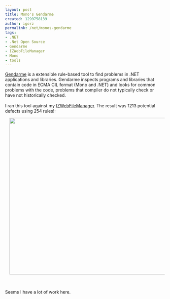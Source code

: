 ```yaml
---
layout: post
title: Mono's Gendarme
created: 1299758139
author: igorz
permalink: /net/monos-gendarme
tags:
- .NET
- .Net Open Source
- Gendarme
- IZWebFileManager
- Mono
- tools
---
```

<p><a href="http://www.mono-project.com/Gendarme">Gendarme</a> is a  extensible rule-based tool to find problems in .NET applications and  libraries. Gendarme inspects programs and libraries that contain code in  ECMA CIL format (Mono and .NET) and looks for common problems with the  code, problems that compiler do not typically check or have not  historically checked.<br />
<br />
I ran this tool against my <a href="http://www.izwebfilemanager.com/">IZWebFileManager</a>. The result was 1213 potential defects using 254 rules!:<br />
</p>
<div style="clear: both; text-align: center;" class="separator"><a style="margin-left: 1em; margin-right: 1em;" href="https://lh5.googleusercontent.com/-vCrAEZEBJFo/TXi5M8rBUTI/AAAAAAAALG8/CoS5kBbL3GA/s1600/2011-03-10+13h35_01.png"><img height="507" border="0" width="640" src="https://lh5.googleusercontent.com/-vCrAEZEBJFo/TXi5M8rBUTI/AAAAAAAALG8/CoS5kBbL3GA/s640/2011-03-10+13h35_01.png" alt="" /></a></div>
<br />
<br />
<p>Seems I have a lot of work here.</p>
